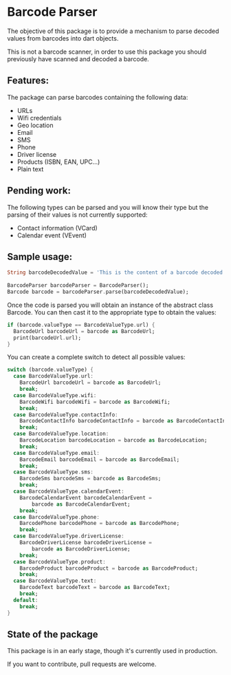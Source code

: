 # Barcode Parser

The objective of this package is to provide a mechanism to parse decoded values from barcodes into dart objects.

This is not a barcode scanner, in order to use this package you should previously have scanned and decoded a barcode.

## Features:

The package can parse barcodes containing the following data:

- URLs
- Wifi credentials
- Geo location
- Email
- SMS
- Phone
- Driver license
- Products (ISBN, EAN, UPC...)
- Plain text

## Pending work:

The following types can be parsed and you will know their type but the parsing of their values is not currently supported:

- Contact information (VCard)
- Calendar event (VEvent)

## Sample usage:

```dart
String barcodeDecodedValue = 'This is the content of a barcode decoded to a String.';
    
BarcodeParser barcodeParser = BarcodeParser();
Barcode barcode = barcodeParser.parse(barcodeDecodedValue);
```

Once the code is parsed you will obtain an instance of the abstract class Barcode. You can then cast it to the appropriate type to obtain the values:

```dart
if (barcode.valueType == BarcodeValueType.url) {
  BarcodeUrl barcodeUrl = barcode as BarcodeUrl;
  print(barcodeUrl.url);
}
```

You can create a complete switch to detect all possible values:

```dart
switch (barcode.valueType) {
  case BarcodeValueType.url:
    BarcodeUrl barcodeUrl = barcode as BarcodeUrl;
    break;
  case BarcodeValueType.wifi:
    BarcodeWifi barcodeWifi = barcode as BarcodeWifi;
    break;
  case BarcodeValueType.contactInfo:
    BarcodeContactInfo barcodeContactInfo = barcode as BarcodeContactInfo;
    break;
  case BarcodeValueType.location:
    BarcodeLocation barcodeLocation = barcode as BarcodeLocation;
    break;
  case BarcodeValueType.email:
    BarcodeEmail barcodeEmail = barcode as BarcodeEmail;
    break;
  case BarcodeValueType.sms:
    BarcodeSms barcodeSms = barcode as BarcodeSms;
    break;
  case BarcodeValueType.calendarEvent:
    BarcodeCalendarEvent barcodeCalendarEvent =
        barcode as BarcodeCalendarEvent;
    break;
  case BarcodeValueType.phone:
    BarcodePhone barcodePhone = barcode as BarcodePhone;
    break;
  case BarcodeValueType.driverLicense:
    BarcodeDriverLicense barcodeDriverLicense =
        barcode as BarcodeDriverLicense;
    break;
  case BarcodeValueType.product:
    BarcodeProduct barcodeProduct = barcode as BarcodeProduct;
    break;
  case BarcodeValueType.text:
    BarcodeText barcodeText = barcode as BarcodeText;
    break;
  default:
    break;
}
```

## State of the package

This package is in an early stage, though it's currently used in production.

If you want to contribute, pull requests are welcome.
